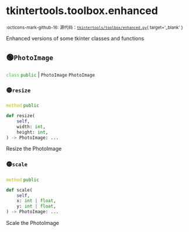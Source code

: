 # tkintertools.toolbox.enhanced

<small>:octicons-mark-github-16: 源代码：[`tkintertools/toolbox/enhanced.py`](https://github.com/Xiaokang2022/tkintertools/blob/3.0.0rc5/tkintertools/toolbox/enhanced.py){ target='_blank' }</small>

Enhanced versions of some tkinter classes and functions

## 🟢`PhotoImage`



<code style='color: limegreen;'>class</code> <code style='color: green;'>public</code> | `PhotoImage` `PhotoImage`

### 🟡`resize`


<code style='color: #BBBB00;'>method</code> <code style='color: green;'>public</code>

```python
def resize(
    self,
    width: int,
    height: int,
) -> PhotoImage: ...
```
Resize the PhotoImage

### 🟡`scale`


<code style='color: #BBBB00;'>method</code> <code style='color: green;'>public</code>

```python
def scale(
    self,
    x: int | float,
    y: int | float,
) -> PhotoImage: ...
```
Scale the PhotoImage



